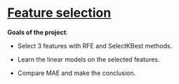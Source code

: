 # [Feature selection](https://github.com/errlwdfi/sf_data_science/tree/main/feature_selection)

**Goals of the project**:

* Select 3 features with RFE and SelectKBest methods.

* Learn the linear models on the selected features.

* Compare MAE and make the conclusion.